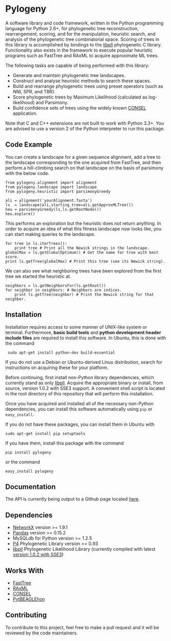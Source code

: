 Pylogeny
========

A software library and code framework, written in the Python programming language for Python 2.6+, for phylogenetic tree reconstruction, rearrangement, scoring, and for the manipulation, heuristic search, and analysis of the phylogenetic tree combinatorial space. Scoring of trees in this library is accomplished by bindings to the [libpll](http://libpll.org) phylogenetic C library. Functionality also exists in the framework to execute popular heuristic programs such as FastTree and RAxML to acquire approximate ML trees.

The following tasks are capable of being performed with this library:

  - Generate and maintain phylogenetic tree landscapes.
  - Construct and analyse heuristic methods to search these spaces.
  - Build and rearrange phylogenetic trees using preset operators (such as NNI, SPR, and TBR).
  - Score phylogenetic trees by Maximum Likelihood (calculated as log-likelihood) and Parsimony.
  - Build confidence sets of trees using the widely known [CONSEL](http://www.sigmath.es.osaka-u.ac.jp/shimo-lab/prog/consel/ "CONSEL") application.

Note that C and C++ extensions are not built to work with Python 3.3+. You are advised to use a version 2 of the Python interpreter to run this package.

Code Example
-------------

You can create a landscape for a given sequence alignment, add a tree to the landscape corresponding to the one acquired from FastTree, and then perform a hill-climbing search on that landscape on the basis of parsimony with the below code.

    from pylogeny.alignment import alignment
    from pylogeny.landscape import landscape
    from pylogeny.heuristic import parsimonyGreedy

    ali = alignment('yourAlignment.fasta')
    ls  = landscape(ali,starting_tree=ali.getApproxMLTree())
    heu = parsimonyGreedy(ls,ls.getRootNode())
    heu.explore()     

This performs an exploration but the heuristic does not return anything. In order to acquire an idea of what this fitness landscape now looks like, you can start making queries to the landscape.

    for tree in ls.iterTrees():
        print tree # Print all the Newick strings in the landscape.
    globalMax = ls.getGlobalOptimum() # Get the name for tree with best score.
    print ls.getTree(globalMax) # Print this tree (see its Newick string).

We can also see what neighboring trees have been explored from the first tree we started the heuristic at.

    neighbors = ls.getNeighborsFor(ls.getRoot())
    for neighbor in neighbors: # Neighbors are indices.
        print ls.getTree(neighbor) # Print the Newick string for that neighbor.

Installation
-------------

Installation requires access to some manner of UNIX-like system or terminal. Furthermore, **basic build tools** and **python development header include files** are required to install this software. In Ubuntu, this is done with the command

     sudo apt-get install python-dev build-essential

If you do not use a Debian or Ubuntu-derived Linux distribution, search for instructions on acquiring these for your platform.

Before continuing, first install non-Python library dependencies, which currently stand as only [libpll](http://libpll.org). Acquire the appropriate binary or install, from source, version 1.0.2 with SSE3 support. A convenient shell script is located in the root directory of this repository that will perform this installation.

Once you have acquired and installed all of the necessary non-Python dependencies, you can install this software automatically using `pip` or `easy_install`.

If you do not have these packages, you can install them in Ubuntu with

    sudo apt-get install pip setuptools

If you have them, install this package with the command

    pip install pylogeny

or the command

    easy_install pylogeny

Documentation
-------------

The API is currently being output to a Github page located [here](http://AlexSafatli.github.io/Pylogeny "Pylogeny API").

Dependencies
-------------

 * [NetworkX](https://networkx.github.io/) version >= 1.9.1
 * [Pandas](http://pandas.pydata.org/) version >= 0.15.2
 * MySQLdb for Python version >= 1.2.5
 * [P4](https://code.google.com/p/p4-phylogenetics/) Phylogenetic Library version >= 0.93
 * [libpll](http://libpll.org) Phylogenetic Likelihood Library (currently compiled with latest [version 1.0.2 with SSE3](http://libpll.org/Downloads/libpll-1.0.2-sse3-64.tar.gz))

Works With
-------------

 * [FastTree](http://www.microbesonline.org/fasttree/)
 * [RAxML](http://sco.h-its.org/exelixis/software.html)
 * [CONSEL](http://www.sigmath.es.osaka-u.ac.jp/shimo-lab/prog/consel/)
 * [PytBEAGLEhon](https://github.com/mtholder/pytbeaglehon)

Contributing
-------------

To contribute to this project, feel free to make a pull request and it will be reviewed by the code maintainers.